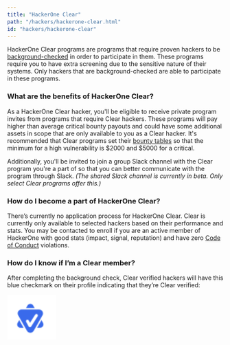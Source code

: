 ```yaml
---
title: "HackerOne Clear"
path: "/hackers/hackerone-clear.html"
id: "hackers/hackerone-clear"
---
```


HackerOne Clear programs are programs that require proven hackers to be [background-checked](/hackers/background-checks.html) in order to participate in them. These programs require you to have extra screening due to the sensitive nature of their systems. Only hackers that are background-checked are able to participate in these programs.  

### What are the benefits of HackerOne Clear?
As a HackerOne Clear hacker, you'll be eligible to receive private program invites from programs that require Clear hackers. These programs will pay higher than average critical bounty payouts and could have some additional assets in scope that are only available to you as a Clear hacker. It's recommended that Clear programs set their [bounty tables](bounty-tables.html) so that the minimum for a high vulnerability is $2000 and $5000 for a critical.

Additionally, you'll be invited to join a group Slack channel with the Clear program you're a part of so that you can better communicate with the program through Slack. *(The shared Slack channel is currently in beta. Only select Clear programs offer this.)* 

### How do I become a part of HackerOne Clear?
There’s currently no application process for HackerOne Clear. Clear is currently only available to selected hackers based on their performance and stats. You may be contacted to enroll if you are an active member of HackerOne with good stats (impact, signal, reputation) and have zero [Code of Conduct](https://hackerone.com/disclosure-guidelines) violations.

### How do I know if I’m a Clear member?
After completing the background check, Clear verified hackers will have this blue checkmark on their profile indicating that they’re Clear verified:

![Clear verified checkmark](./images/clear-1.png)
